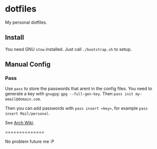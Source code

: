 # dotfiles

My personal dotfiles.

## Install

You need GNU `stow` installed.
Just call `./bootstrap.sh` to setup.

## Manual Config

### Pass

Use `pass` to store the passwords that arent in the config files.
You need to generate a key with `gnugpg`: `gpg --full-gen-key`.
Then `pass init my-email@domain.com`.

Then you can add passwords with `pass insert <key>`, for example 
`pass insert Mail/personal`.

See [Arch Wiki](https://wiki.archlinux.org/index.php/OfflineIMAP#Using_pass).

==============

No problem future me :P
